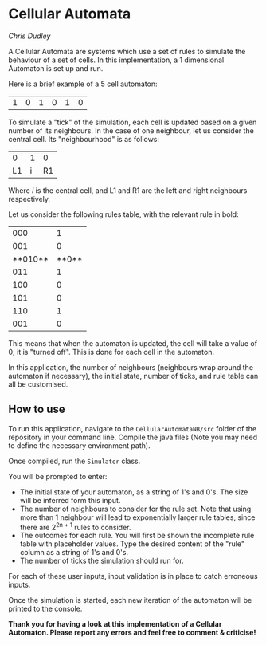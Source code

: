 # Cellular Automata
*Chris Dudley*

A Cellular Automata are systems which use a set of rules to simulate the behaviour of a set of cells. In this implementation, a 1 dimensional Automaton is set up and run.

Here is a brief example of a 5 cell automaton:

<table>
  <tr>
  <td> 1 </td>
  <td> 0 </td>
  <td> 1 </td>
  <td> 0 </td>
  <td> 1 </td>
  <td> 0 </td>
  </tr>
</table>

To simulate a "tick" of the simulation, each cell is updated based on a given number of its neighbours. In the case of one neighbour, let us consider the central cell. Its "neighbourhood" is as follows:

<table>
  <tr>
    <td> 0 </td>
    <td> 1 </td>
    <td> 0 </td>
  </tr>
    <td> L1 </td>
    <td> i </td>
    <td> R1 </td>
</table>

Where *i* is the central cell, and L1 and R1 are the left and right neighbours respectively.

Let us consider the following rules table, with the relevant rule in bold:

<table>
  <tr>
    <td> 000 </td>
    <td> 1 </td>
  </tr>
  <tr>
    <td> 001 </td>
    <td> 0 </td>
  </tr>
  <tr>
    <td> **010** </td>
    <td> **0** </td>
  </tr>
  <tr>
    <td> 011 </td>
    <td> 1 </td>
  </tr>
  <tr>
    <td> 100 </td>
    <td> 0 </td>
  </tr>
  <tr>
    <td> 101 </td>
    <td> 0 </td>
  </tr>
  <tr>
    <td> 110 </td>
    <td> 1 </td>
  </tr>
  <tr>
    <td> 001 </td>
    <td> 0 </td>
  </tr>
</table>

This means that when the automaton is updated, the cell will take a value of 0; it is "turned off". This is done for each cell in the automaton.

In this application, the number of neighbours (neighbours wrap around the automaton if necessary), the initial state, number of ticks, and rule table can all be customised.

## How to use

To run this application, navigate to the `CellularAutomataNB/src` folder of the repository in your command line. Compile the java files (Note you may need to define the necessary environment path).

Once compiled, run the `Simulator` class.

You will be prompted to enter:

* The initial state of your automaton, as a string of 1's and 0's. The size will be inferred form this input.
* The number of neighbours to consider for the rule set. Note that using more than 1 neighbour will lead to exponentially larger rule tables, since there are 2<sup>2n + 1</sup> rules to consider.
* The outcomes for each rule. You will first be shown the incomplete rule table with placeholder values. Type the desired content of the "rule" column as a string of 1's and 0's.
* The number of ticks the simulation should run for.

For each of these user inputs, input validation is in place to catch erroneous inputs.

Once the simulation is started, each new iteration of the automaton will be printed to the console.

**Thank you for having a look at this implementation of a Cellular Automaton. Please report any errors and feel free to comment & criticise!**
